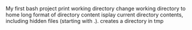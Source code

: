 My first bash project
print working directory 
change working directory to home
long format of directory content
isplay current directory contents, including hidden files (starting with .).
creates a directory in tmp
